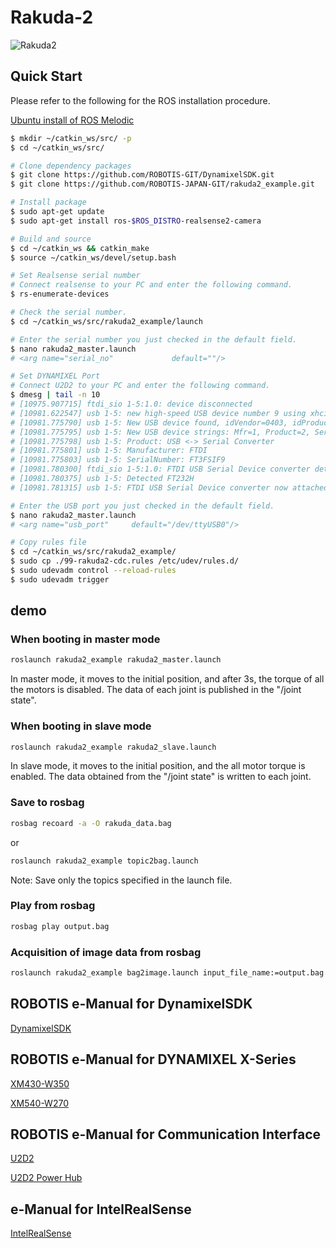 # Rakuda-2
![Rakuda2](https://user-images.githubusercontent.com/41886736/118063868-dd2bb580-b3d4-11eb-804c-80fe71bc2e1a.png)

## Quick Start

Please refer to the following for the ROS installation procedure.

[Ubuntu install of ROS Melodic](http://wiki.ros.org/melodic/Installation/Ubuntu)

```bash
$ mkdir ~/catkin_ws/src/ -p
$ cd ~/catkin_ws/src/

# Clone dependency packages
$ git clone https://github.com/ROBOTIS-GIT/DynamixelSDK.git
$ git clone https://github.com/ROBOTIS-JAPAN-GIT/rakuda2_example.git

# Install package
$ sudo apt-get update
$ sudo apt-get install ros-$ROS_DISTRO-realsense2-camera

# Build and source
$ cd ~/catkin_ws && catkin_make
$ source ~/catkin_ws/devel/setup.bash

# Set Realsense serial number
# Connect realsense to your PC and enter the following command.
$ rs-enumerate-devices

# Check the serial number.
$ cd ~/catkin_ws/src/rakuda2_example/launch

# Enter the serial number you just checked in the default field.
$ nano rakuda2_master.launch
# <arg name="serial_no"             default=""/>

# Set DYNAMIXEL Port
# Connect U2D2 to your PC and enter the following command.
$ dmesg | tail -n 10
# [10975.907715] ftdi_sio 1-5:1.0: device disconnected
# [10981.622547] usb 1-5: new high-speed USB device number 9 using xhci_hcd
# [10981.775790] usb 1-5: New USB device found, idVendor=0403, idProduct=6014, bcdDevice= 9.00
# [10981.775795] usb 1-5: New USB device strings: Mfr=1, Product=2, SerialNumber=3
# [10981.775798] usb 1-5: Product: USB <-> Serial Converter
# [10981.775801] usb 1-5: Manufacturer: FTDI
# [10981.775803] usb 1-5: SerialNumber: FT3FSIF9
# [10981.780300] ftdi_sio 1-5:1.0: FTDI USB Serial Device converter detected
# [10981.780375] usb 1-5: Detected FT232H
# [10981.781315] usb 1-5: FTDI USB Serial Device converter now attached to ttyUSB0

# Enter the USB port you just checked in the default field.
$ nano rakuda2_master.launch
# <arg name="usb_port"     default="/dev/ttyUSB0"/>

# Copy rules file
$ cd ~/catkin_ws/src/rakuda2_example/
$ sudo cp ./99-rakuda2-cdc.rules /etc/udev/rules.d/
$ sudo udevadm control --reload-rules
$ sudo udevadm trigger
```

## demo
### When booting in master mode
```bash
roslaunch rakuda2_example rakuda2_master.launch
```

In master mode, it moves to the initial position, and after 3s, the torque of all the motors is disabled.
The data of each joint is published in the "/joint state".

### When booting in slave mode
```bash
roslaunch rakuda2_example rakuda2_slave.launch
```
In slave mode, it moves to the initial position, and the all motor torque is enabled.
The data obtained from the "/joint state" is written to each joint.


### Save to rosbag
```bash
rosbag recoard -a -O rakuda_data.bag
```

or 

```bash
roslaunch rakuda2_example topic2bag.launch
```
Note: Save only the topics specified in the launch file.

### Play from rosbag
```bash
rosbag play output.bag
```

###  Acquisition of image data from rosbag
```bash
roslaunch rakuda2_example bag2image.launch input_file_name:=output.bag topic_name:=/camera_slave/color/image_raw
```

## ROBOTIS e-Manual for DynamixelSDK
[DynamixelSDK](https://emanual.robotis.com/docs/en/software/dynamixel/dynamixel_sdk/overview/)

## ROBOTIS e-Manual for DYNAMIXEL X-Series
[XM430-W350](https://emanual.robotis.com/docs/en/dxl/x/xm430-w350/)

[XM540-W270](https://emanual.robotis.com/docs/en/dxl/x/xm540-w270/)

## ROBOTIS e-Manual for Communication Interface
[U2D2](https://emanual.robotis.com/docs/en/parts/interface/u2d2/)

[U2D2 Power Hub](https://emanual.robotis.com/docs/en/parts/interface/u2d2_power_hub/)

## e-Manual for IntelRealSense
[IntelRealSense](https://github.com/IntelRealSense/realsense-ros)
